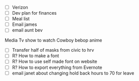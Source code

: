 - [ ] Verizon
- [ ] Dev plan for finances
- [ ] Meal list
- [ ] Email james
- [ ] email aunt bev

Media
Tv show to watch
Cowboy bebop anime

- [ ] Transfer half of masks from civic to hrv
- [ ] R? How to make a font
- [ ] R? How to use self made font on website
- [ ] R? How to export everything from Evernote 
- [ ] email janet about changing hold back hours to 70 for leave
